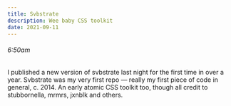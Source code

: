 ```yaml
---
title: Svbstrate
description: Wee baby CSS toolkit
date: 2021-09-11
---
```


###### 6:50am

I published a new version of svbstrate last night for the first time in over a
year. Svbstrate was my very first repo — really my first piece of code in
general, c. 2014. An early atomic CSS toolkit too, though all credit to
stubbornella, mrmrs, jxnblk and others.
